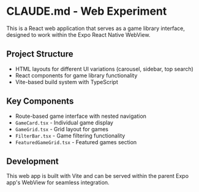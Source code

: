 # CLAUDE.md - Web Experiment

This is a React web application that serves as a game library interface, designed to work within the Expo React Native WebView.

## Project Structure

- HTML layouts for different UI variations (carousel, sidebar, top search)
- React components for game library functionality
- Vite-based build system with TypeScript

## Key Components

- Route-based game interface with nested navigation
- `GameCard.tsx` - Individual game display
- `GameGrid.tsx` - Grid layout for games
- `FilterBar.tsx` - Game filtering functionality
- `FeaturedGameGrid.tsx` - Featured games section

## Development

This web app is built with Vite and can be served within the parent Expo app's WebView for seamless integration.